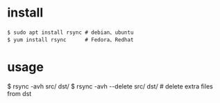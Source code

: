 # install

```
$ sudo apt install rsync # debian、ubuntu
$ yum install rsync      # Fedora、Redhat
```

# usage

$ rsync -avh src/ dst/
$ rsync -avh --delete src/ dst/ # delete extra files from dst

